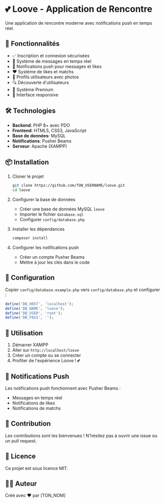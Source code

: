 # 💕 Loove - Application de Rencontre

Une application de rencontre moderne avec notifications push en temps réel.

## 🚀 Fonctionnalités

- ✅ Inscription et connexion sécurisées
- 💬 Système de messages en temps réel
- 📱 Notifications push pour messages et likes
- ❤️ Système de likes et matchs
- 👤 Profils utilisateurs avec photos
- 🔍 Découverte d'utilisateurs
- 💎 Système Premium
- 📱 Interface responsive

## 🛠️ Technologies

- **Backend**: PHP 8+ avec PDO
- **Frontend**: HTML5, CSS3, JavaScript
- **Base de données**: MySQL
- **Notifications**: Pusher Beams
- **Serveur**: Apache (XAMPP)

## 📦 Installation

1. Cloner le projet
    ```bash
    git clone https://github.com/TON_USERNAME/loove.git
    cd loove
    ```

2. Configurer la base de données
    - Créer une base de données MySQL `loove`
    - Importer le fichier `database.sql`
    - Configurer `config/database.php`

3. Installer les dépendances
    ```bash
    composer install
    ```

4. Configurer les notifications push
    - Créer un compte Pusher Beams
    - Mettre à jour les clés dans le code

## 🔧 Configuration

Copier `config/database.example.php` vers `config/database.php` et configurer :

```php
define('DB_HOST', 'localhost');
define('DB_NAME', 'loove');
define('DB_USER', 'root');
define('DB_PASS', '');
```

## 🚀 Utilisation

1. Démarrer XAMPP
2. Aller sur `http://localhost/loove`
3. Créer un compte ou se connecter
4. Profiter de l'expérience Loove ! 💕

## 📱 Notifications Push

Les notifications push fonctionnent avec Pusher Beams :
- Messages en temps réel
- Notifications de likes
- Notifications de matchs

## 🤝 Contribution

Les contributions sont les bienvenues ! N'hésitez pas à ouvrir une issue ou un pull request.

## 📄 Licence

Ce projet est sous licence MIT.

## 👨‍💻 Auteur

Créé avec ❤️ par [TON_NOM]
